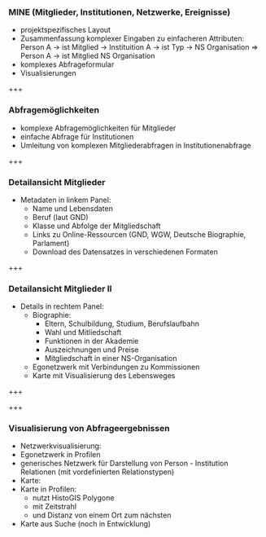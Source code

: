### MINE (Mitglieder, Institutionen, Netzwerke, Ereignisse)

- projektspezifisches Layout
- Zusammenfassung komplexer Eingaben zu einfacheren Attributen: Person A -> ist Mitglied -> Instituition A -> ist Typ -> NS Organisation => Person A -> ist Mitglied NS Organisation
- komplexes Abfrageformular
- Visualisierungen

+++


### Abfragemöglichkeiten

- komplexe Abfragemöglichkeiten für Mitglieder
- einfache Abfrage für Institutionen
- Umleitung von komplexen Mitgliederabfragen in Institutionenabfrage

+++

### Detailansicht Mitglieder

- Metadaten in linkem Panel:
    - Name und Lebensdaten
    - Beruf (laut GND)
    - Klasse und Abfolge der Mitgliedschaft
    - Links zu Online-Ressourcen (GND, WGW, Deutsche Biographie, Parlament)
    - Download des Datensatzes in verschiedenen Formaten

+++

### Detailansicht Mitglieder II

- Details in rechtem Panel:
    - Biographie:
        - Eltern, Schulbildung, Studium, Berufslaufbahn
        - Wahl und Mitliedschaft
        - Funktionen in der Akademie
        - Auszeichnungen und Preise
        - Mitgliedschaft in einer NS-Organisation
    - Egonetzwerk mit Verbindungen zu Kommissionen
    - Karte mit Visualisierung des Lebensweges

+++

<!-- .slide: data-background-iframe="https://paas.acdh-dev.oeaw.ac.at/person/19359" -->

+++

### Visualisierung von Abfrageergebnissen

- Netzwerkvisualisierung:
 - Egonetzwerk in Profilen
 - generisches Netzwerk für Darstellung von Person - Institution Relationen (mit vordefinierten Relationstypen)
- Karte:
 - Karte in Profilen:
    - nutzt HistoGIS Polygone
    - mit Zeitstrahl
    - und Distanz von einem Ort zum nächsten
 - Karte aus Suche (noch in Entwicklung)